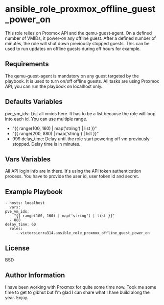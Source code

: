 ansible_role_proxmox_offline_guest_power_on
===========================================

This role relies on Proxmox API and the qemu-guest-agent. On a defined number of VMIDs, it power-on any offline guest.
After a defined number of minutes, the role will shut down previously stopped guests.
This can be used to run updates on offline guests during off hours for example.

Requirements
------------

The qemu-guest-agent is mandatory on any guest targeted by the playbook. It is used to turn on/off offline guests.
All tasks are using Proxmox API, you can run the playbook on localhost only.


Defaults Variables
------------------

pve_vm_ids: List all vmids here. It has to be a list because the role will loop into each id. You can use multiple range.
  - "{{ range(100, 160) | map('string') | list }}"
  - "{{ range(200, 880) | map('string') | list }}"
  - 999
delay_time: Delay until the role start powering off vm previously stopped. Delay time is in minutes.

Vars Variables
--------------

All API login info are in there.
It's using the API token authentication process. You have to provide the user id, user token id and secret.
 
Example Playbook
----------------

    - hosts: localhost
      vars:
	pve_vm_ids:
	  - "{{ range(100, 160) | map('string') | list }}"
	  - 888
	delay_time: 60
      roles:
         - victorsierra314.ansible_role_proxmox_offline_guest_power_on

License
-------

BSD

Author Information
------------------

I have been working with Proxmox for quite some time now. Took me some time to get to gibhut but I'm glad I can share what I have build along the year. Enjoy.
